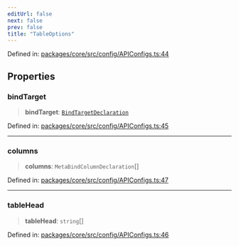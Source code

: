 ```yaml
---
editUrl: false
next: false
prev: false
title: "TableOptions"
---
```


Defined in: [packages/core/src/config/APIConfigs.ts:44](https://github.com/mProjectsCode/obsidian-meta-bind-plugin/blob/6b3651315380ea977c7f8746a2130e83024d2b95/packages/core/src/config/APIConfigs.ts#L44)

## Properties

### bindTarget

> **bindTarget**: [`BindTargetDeclaration`](/obsidian-meta-bind-plugin-docs/api/interfaces/bindtargetdeclaration/)

Defined in: [packages/core/src/config/APIConfigs.ts:45](https://github.com/mProjectsCode/obsidian-meta-bind-plugin/blob/6b3651315380ea977c7f8746a2130e83024d2b95/packages/core/src/config/APIConfigs.ts#L45)

***

### columns

> **columns**: `MetaBindColumnDeclaration`[]

Defined in: [packages/core/src/config/APIConfigs.ts:47](https://github.com/mProjectsCode/obsidian-meta-bind-plugin/blob/6b3651315380ea977c7f8746a2130e83024d2b95/packages/core/src/config/APIConfigs.ts#L47)

***

### tableHead

> **tableHead**: `string`[]

Defined in: [packages/core/src/config/APIConfigs.ts:46](https://github.com/mProjectsCode/obsidian-meta-bind-plugin/blob/6b3651315380ea977c7f8746a2130e83024d2b95/packages/core/src/config/APIConfigs.ts#L46)
